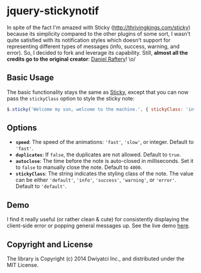 # jquery-stickynotif
In spite of the fact I'm amazed with Sticky (http://thrivingkings.com/sticky) because its simplicity compared to the other plugins of some sort, I wasn't quite satisfied with its notification styles which doesn't support for representing different types of messages (info, success, warning, and error). So, I decided to fork and leverage its capability. Still, **almost all the credits go to the original creator**: [Daniel Raftery](https://github.com/ThrivingKings)! \o/

## Basic Usage
The basic functionality stays the same as [Sticky](http://thrivingkings.com/sticky), except that you can now pass the `stickyClass` option to style the sticky note:

```javascript
$.sticky('Welcome my son, welcome to the machine.', { stickyClass: 'info' });
```

## Options
* **`speed`**: The speed of the animations: `'fast'`, `'slow'`, or integer. Default to `'fast'`.
* **`duplicates`**: If `false`, the duplicates are not allowed. Default to `true`.
* **`autoclose`**: The time before the note is auto-closed in milliseconds. Set it to `false` to manually close the note. Default to `4000`.
* **`stickyClass`**: The string indicates the styling class of the note. The value can be either `'default'`, `'info'`, `'success'`, `'warning'`, or `'error'`. Default to `'default'`.

## Demo
I find it really useful (or rather clean &amp; cute) for consistently displaying the client-side error or popping general messages up. See the live demo [here](http://tiny.cc/jquery-stickynotif-demo).

## Copyright and License
The library is Copyright (c) 2014 Dwiyatci Inc., and distributed under the MIT License.
